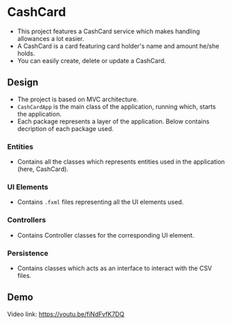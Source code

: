 
# CashCard

- This project features a CashCard service which makes handling allowances a lot easier.
- A CashCard is a card featuring card holder's name and amount he/she holds.
- You can easily create, delete or update a CashCard.


## Design

- The project is based on MVC architecture.
- `CashCardApp` is the main class of the application, running which, starts the application.
- Each package represents a layer of the application. Below contains decription of each package used.

### Entities
- Contains all the classes which represents entities used in the application (here, CashCard).
### UI Elements
- Contains `.fxml` files representing all the UI elements used.
### Controllers
- Contains Controller classes for the corresponding UI element.
### Persistence
- Contains classes which acts as an interface to interact with the CSV files.


## Demo

Video link: https://youtu.be/fiNdFvfK7DQ




